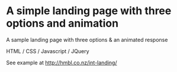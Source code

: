 # A simple landing page with three options and animation
A sample landing page with three options &amp; an animated response

HTML / CSS / Javascript / JQuery

See example at http://hmbl.co.nz/int-landing/
